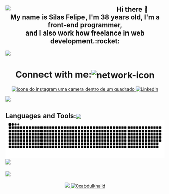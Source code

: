 <div><img align="left" width="300px" src="https://camo.githubusercontent.com/2309797487e5e969659a3b545c96151807b04120a9cc2985f632ec94ba00c9f3/68747470733a2f2f6d656469612e67697068792e636f6d2f6d656469612f53576f536b4e36447854737a71494b4571762f67697068792e676966"/>
<h2 align="center" font-size: 10px>  Hi there 👋
<br>My name is Silas Felipe, I'm 38 years old, I'm a front-end programmer,<br>and I also work how freelance in  web development.:rocket:</h2>
</div>
<img src="https://user-images.githubusercontent.com/73097560/115834477-dbab4500-a447-11eb-908a-139a6edaec5c.gif">
 
<h1 align="center">Connect with me:<img width="42px" align="center" src="https://www.fiosgenomics.com/wp-content/uploads/2017/03/Network-component-logo-transparent-background.png" alt="network-icon"/></h1>

<p align="center">
<a href="https://www.instagram.com/silasfelipe15">
<img alt="icone do instagram uma camera dentro de um quadrado" width="52px" src="https://clipart.info/images/ccovers/1559063340instagram-icon-png-logo.png" />
</a>
<a href="https://www.linkedin.com/in/silas-felipe-451954257?lipi=urn%3Ali%3Apage%3Ad_flagship3_profile_view_base_contact_details%3B80zkbAgzSzyttPPC8nQW8g%3D%3D/">
<img alt="LinkedIn" width="52px" src="https://pngimg.com/uploads/linkedIn/linkedIn_PNG8.png" />
</a>
</p>
<img src="https://user-images.githubusercontent.com/73097560/115834477-dbab4500-a447-11eb-908a-139a6edaec5c.gif">

<div align="center"><h2 align="left">Languages and Tools:<img align="center" src="https://media2.giphy.com/media/QssGEmpkyEOhBCb7e1/giphy.gif?cid=ecf05e47a0n3gi1bfqntqmob8g9aid1oyj2wr3ds3mg700bl&rid=giphy.gif" width ="25"/>
<img align="right" height="120" src="https://github.com/1999AZZAR/1999AZZAR/blob/main/resources/img/grid-snake.svg" alt="snake"/>
<br>
<img margin-left="35px" height="60" src="https://icon-library.com/images/html5-icon-png/html5-icon-png-1.jpg">
</div>
<img src="https://user-images.githubusercontent.com/73097560/115834477-dbab4500-a447-11eb-908a-139a6edaec5c.gif">


<div align="center">
<br>
<a href="https://github.com/mrsalis/">
  <img src="https://github-readme-stats.vercel.app/api?username=mrsalis&include_all_commits=true&count_private=true&show_icons=true&line_height=20&title_color=7A7ADB&icon_color=2234AE&text_color=D3D3D3&bg_color=0,000000,130F40" width="450"/>
  <img src="https://github-readme-stats.vercel.app/api/top-langs?username=mrsalis&show_icons=true&locale=en&layout=compact&line_height=20&title_color=7A7ADB&icon_color=2234AE&text_color=D3D3D3&bg_color=0,000000,130F40" width="375"  alt="0xabdulkhalid"/>

</a>
</div>







